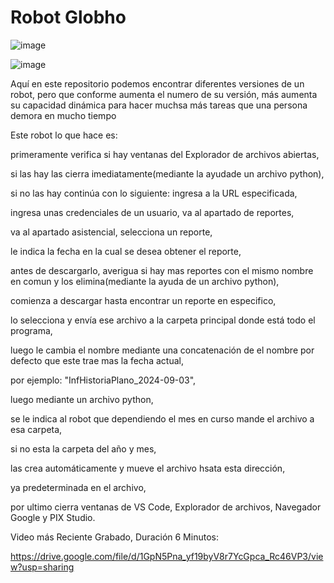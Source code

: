 # Robot Globho

![image](https://github.com/user-attachments/assets/e467821a-ec78-4a4a-8202-feceaf7bedfc)

![image](https://github.com/user-attachments/assets/66a97c48-1b9a-4c54-947e-965be26939ab)


Aquí en este repositorio podemos encontrar diferentes versiones de un robot, pero que conforme aumenta el numero de su versión, más aumenta su capacidad dinámica para hacer muchsa más tareas que una persona demora en mucho tiempo

Este robot lo que hace es: 

primeramente verifica si hay ventanas del Explorador de archivos abiertas, 

si las hay las cierra imediatamente(mediante la ayudade un archivo python), 

si no las hay continúa con lo siguiente: ingresa a la URL especificada, 

ingresa unas credenciales de un usuario, va al apartado de reportes, 

va al apartado asistencial, selecciona un reporte, 

le indica la fecha en la cual se desea obtener el reporte, 

antes de descargarlo, averigua si hay mas reportes con el mismo nombre en comun y los elimina(mediante la ayuda de un archivo python), 

comienza a descargar hasta encontrar un reporte en especifico, 

lo selecciona y envía ese archivo a la carpeta principal donde está todo el programa, 

luego le cambia el nombre mediante una concatenación de el nombre por defecto que este trae mas la fecha actual, 

por ejemplo: "InfHistoriaPlano_2024-09-03", 

luego mediante un archivo python, 

se le indica al robot que dependiendo el mes en curso mande el archivo a esa carpeta, 

si no esta la carpeta del año y mes, 

las crea automáticamente y mueve el archivo hsata esta dirección, 

ya predeterminada en el archivo, 

por ultimo cierra ventanas de VS Code, Explorador de archivos, Navegador Google y PIX Studio.

Video más Reciente Grabado, Duración 6 Minutos:

https://drive.google.com/file/d/1GpN5Pna_yf19byV8r7YcGpca_Rc46VP3/view?usp=sharing 
